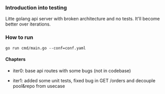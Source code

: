 ### Introduction into testing
Litte golang api server with broken architecture and no tests.
It'll become better over iterations.

### How to run
```
go run cmd/main.go --conf=conf.yaml

```

#### Chapters
- iter0: base api routes with some bugs (not in codebase) 

- iter1: added some unit tests, fixed bug in GET /orders and decouple pool&repo from usecase
